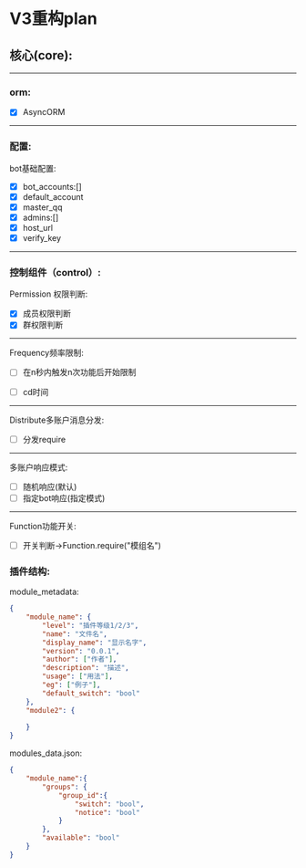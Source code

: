 # V3重构plan

## 核心(core):

---

### orm:

- [x] AsyncORM
---
### 配置:

bot基础配置:

- [x] bot_accounts:[]
- [x] default_account
- [x] master_qq
- [x] admins:[]
- [x] host_url
- [x] verify_key
---
### 	控制组件（control）:

Permission 权限判断:

- [x] 成员权限判断
- [x] 群权限判断

---

Frequency频率限制:

- [ ] 在n秒内触发n次功能后开始限制

- [ ] cd时间

---
Distribute多账户消息分发:

- [ ] 分发require 

---

多账户响应模式:

- [ ] 随机响应(默认)
- [ ]   指定bot响应(指定模式)

---

Function功能开关:

- [ ] 开关判断->Function.require("模组名")

### 插件结构:

module_metadata:
```json
{
    "module_name": {
        "level": "插件等级1/2/3",
        "name": "文件名",
        "display_name": "显示名字",
        "version": "0.0.1",
        "author": ["作者"],
        "description": "描述",
        "usage": ["用法"],
        "eg": ["例子"],
        "default_switch": "bool"
    },
    "module2": {
    
    }
}
```

modules_data.json:
```json
{
    "module_name":{
        "groups": {
            "group_id":{
            	"switch": "bool",
                "notice": "bool"
            }
		},
        "available": "bool"
    }
}
```

